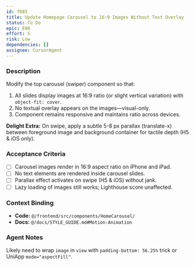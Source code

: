 ```yaml
---
id: T085
title: Update Homepage Carousel to 16:9 Images Without Text Overlay
status: To Do
epic: E08
effort: S
risk: Low
dependencies: []
assignee: CursorAgent
---
```


### Description

Modify the top carousel (swiper) component so that:
1. All slides display images at 16:9 ratio (or slight vertical variation) with `object-fit: cover`.
2. No textual overlay appears on the images—visual-only.
3. Component remains responsive and maintains ratio across devices.

**Delight Extra:** On swipe, apply a subtle 5-8 px parallax (translate-x) between foreground image and background container for tactile depth (H5 & iOS only).

### Acceptance Criteria

- [ ] Carousel images render in 16:9 aspect ratio on iPhone and iPad.
- [ ] No text elements are rendered inside carousel slides.
- [ ] Parallax effect activates on swipe (H5 & iOS) without jank.
- [ ] Lazy loading of images still works; Lighthouse score unaffected.

### Context Binding

- **Code:** `@/frontend/src/components/HomeCarousel/`
- **Docs:** `@/docs/STYLE_GUIDE.md#Motion-Animation`

### Agent Notes

Likely need to wrap `image` in `view` with `padding-bottom: 56.25%` trick or UniApp `mode="aspectFill"`. 